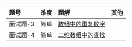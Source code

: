 | 题号 | 难度 | 题解 | 其他  |
| :------| :------ | :------ |  :------ |
| 面试题-3 | 简单 | [数组中的重复数字](offer-3/offer-3.md) |  |
| 面试题-4 | 简单 | [二维数组中的查找](offer-4/offer-4.md) |  |
